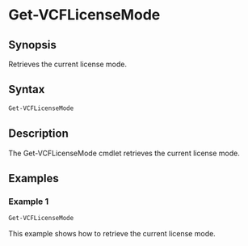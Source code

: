 # Get-VCFLicenseMode

## Synopsis

Retrieves the current license mode.

## Syntax

```powershell
Get-VCFLicenseMode
```

## Description

The Get-VCFLicenseMode cmdlet retrieves the current license mode.

## Examples

### Example 1

```powershell
Get-VCFLicenseMode
```

This example shows how to retrieve the current license mode.
